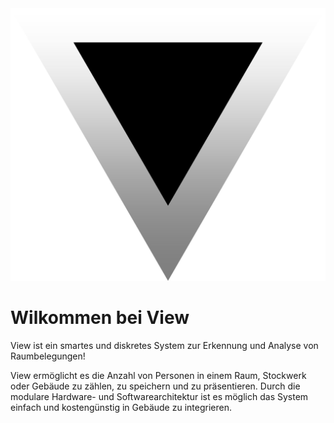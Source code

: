 <img id="logo" src="img/logo.svg">

# Wilkommen bei View

View ist ein smartes und diskretes System zur Erkennung und Analyse von Raumbelegungen!

View ermöglicht es die Anzahl von Personen in einem Raum, Stockwerk oder Gebäude zu zählen, zu speichern und zu präsentieren. Durch die modulare Hardware- und Softwarearchitektur ist es möglich das System einfach und kostengünstig in Gebäude zu integrieren.